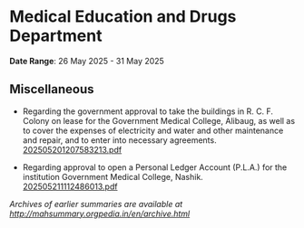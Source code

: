 # Medical Education and Drugs Department

**Date Range**: 26 May 2025 - 31 May 2025


## Miscellaneous
- Regarding the government approval to take the buildings in R. C. F. Colony on lease for the Government Medical College, Alibaug, as well as to cover the expenses of electricity and water and other maintenance and repair, and to enter into necessary agreements.\
  [202505201207583213.pdf](https://gr.maharashtra.gov.in/Site/Upload/Government%20Resolutions/English/202505201207583213.pdf)

- Regarding approval to open a Personal Ledger Account (P.L.A.) for the institution Government Medical College, Nashik.\
  [202505211112486013.pdf](https://gr.maharashtra.gov.in/Site/Upload/Government%20Resolutions/English/202505211112486013.pdf)


*Archives of earlier summaries are available at http://mahsummary.orgpedia.in/en/archive.html*
